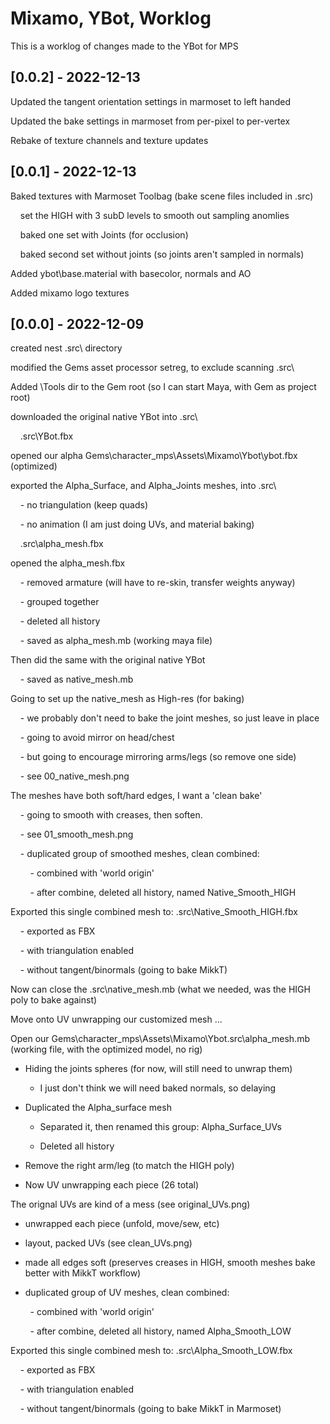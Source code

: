 # Mixamo, YBot, Worklog

This is a worklog of changes made to the YBot for MPS

## [0.0.2] - 2022-12-13

Updated the tangent orientation settings in marmoset to left handed

Updated the bake settings in marmoset from per-pixel to per-vertex

Rebake of texture channels and texture updates

## [0.0.1] - 2022-12-13

Baked textures with Marmoset Toolbag (bake scene files included in .src)

    set the HIGH with 3 subD levels to smooth out sampling anomlies

    baked one set with Joints (for occlusion)

    baked second set without joints (so joints aren't sampled in normals)

Added ybot\base.material with basecolor, normals and AO

Added mixamo logo textures

## [0.0.0] - 2022-12-09

created nest .src\ directory

modified the Gems asset processor setreg, to exclude scanning .src\

Added \Tools dir to the Gem root (so I can start Maya, with Gem as project root)

downloaded the original native YBot into .src\

    .src\YBot.fbx

opened our alpha Gems\character_mps\Assets\Mixamo\Ybot\ybot.fbx (optimized)

exported the Alpha_Surface, and Alpha_Joints meshes, into .src\

    - no triangulation (keep quads)

    - no animation (I am just doing UVs, and material baking)

    .src\alpha_mesh.fbx

opened the alpha_mesh.fbx

    - removed armature (will have to re-skin, transfer weights anyway)

    - grouped together

    - deleted all history

    - saved as alpha_mesh.mb (working maya file)

Then did the same with the original native YBot

    - saved as native_mesh.mb

Going to set up the native_mesh as High-res (for baking)

    - we probably don't need to bake the joint meshes, so just leave in place

    - going to avoid mirror on head/chest

    - but going to encourage mirroring arms/legs (so remove one side)

    - see 00_native_mesh.png

The meshes have both soft/hard edges, I want a 'clean bake'

    - going to smooth with creases, then soften.

    - see 01_smooth_mesh.png

    - duplicated group of smoothed meshes, clean combined: 

        - combined with 'world origin'

        - after combine, deleted all history, named Native_Smooth_HIGH

Exported this single combined mesh to: .src\Native_Smooth_HIGH.fbx

    - exported as FBX

    - with triangulation enabled

    - without tangent/binormals (going to bake MikkT)

Now can close the .src\native_mesh.mb (what we needed, was the HIGH poly to bake against)

Move onto UV unwrapping our customized mesh ...

Open our Gems\character_mps\Assets\Mixamo\Ybot\.src\alpha_mesh.mb (working file, with the optimized model, no rig)

- Hiding the joints spheres (for now, will still need to unwrap them)
  
  - I just don't think we will need baked normals, so delaying

- Duplicated the Alpha_surface mesh
  
  - Separated it, then renamed this group: Alpha_Surface_UVs
  
  - Deleted all history

- Remove the right arm/leg (to match the HIGH poly)

- Now UV unwrapping each piece (26 total)

The orignal UVs are kind of a mess (see original_UVs.png)

- unwrapped each piece (unfold, move/sew, etc)

- layout, packed UVs (see clean_UVs.png)

- made all edges soft (preserves creases in HIGH, smooth meshes bake better with MikkT workflow)

- duplicated group of UV meshes, clean combined:

        - combined with 'world origin'

        - after combine, deleted all history, named Alpha_Smooth_LOW

Exported this single combined mesh to: .src\Alpha_Smooth_LOW.fbx

    - exported as FBX

    - with triangulation enabled

    - without tangent/binormals (going to bake MikkT in Marmoset)
